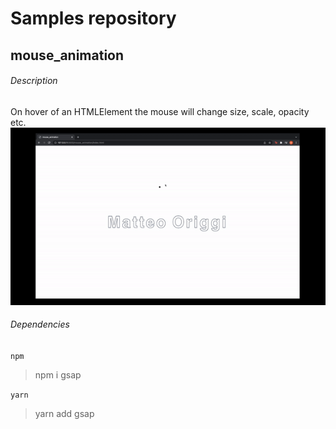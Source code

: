 # Samples repository
## mouse_animation
###### Description
On hover of an HTMLElement the mouse will change size, scale, opacity etc.
![Alt Text](/risorseReadme/mouse_animationG.gif)
###### Dependencies
`npm`
> npm i gsap

`yarn`
> yarn add gsap